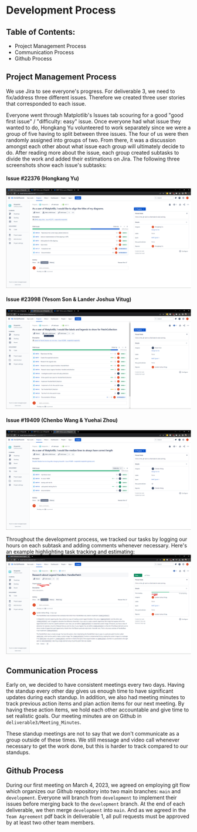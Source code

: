 # Development Process

## Table of Contents:
* Project Management Process
* Communication Process
* Github Process

## Project Management Process
We use Jira to see everyone's progress. For deliverable 3, we need to fix/address three different issues. Therefore we created three user stories that corresponded to each issue.

Everyone went through Matplotlib's Issues tab scouring for a good "good first issue" / "difficulty: easy" issue. Once everyone had what issue they wanted to do, Hongkang Yu volunteered to work separately since we were a group of five having to split between three issues. The four of us were then randomly assigned into groups of two. From there, it was a discussion amongst each other about what issue each group will ultimately decide to do. After reading more about the issue, each group created subtasks to divide the work and added their estimations on Jira. The following three screenshots show each issue's subtasks:

#### Issue #22376 (Hongkang Yu)
![j1.png](./Jira/j1.png)

#### Issue #23998 (Yesom Son & Lander Joshua Vitug)
![j2.png](./Jira/j2.png)

#### Issue #19409 (Chenbo Wang & Yuehai Zhou)
![j3.png](./Jira/j3.png)

Throughout the development process, we tracked our tasks by logging our hours on each subtask and adding comments whenever necessary. Here's an example highlighting task tracking and estimating:
![j4.png](./Jira/j4.png)

## Communication Process
Early on, we decided to have consistent meetings every two days. Having the standup every other day gives us enough time to have significant updates during each standup. In addition, we also had meeting minutes to track previous action items and plan action items for our next meeting. By having these action items, we hold each other accountable and give time to set realistic goals. Our meeting minutes are on Github in `deliverable3/Meeting_Minutes`.

These standup meetings are not to say that we don't communicate as a group outside of these times. We still message and video call whenever necessary to get the work done, but this is harder to track compared to our standups.

## Github Process
During our first meeting on March 4, 2023, we agreed on employing git flow which organizes our Github repository into two main branches: `main` and `development`. Everyone will branch from `development` to implement their issues before merging back to the `development` branch. At the end of each deliverable, we then merge `development` into `main`. And as we agreed in the `Team Agreement` pdf back in deliverable 1, all pull requests must be approved by at least two other team members. 

